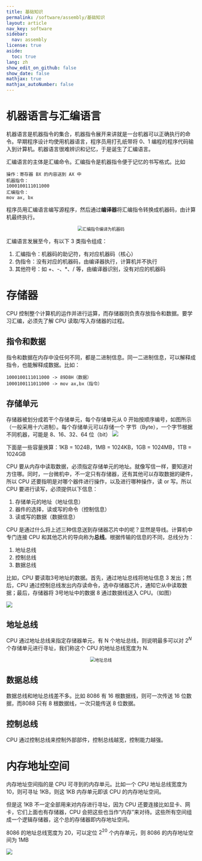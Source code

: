 ```yaml
---
title: 基础知识
permalink: /software/assembly/基础知识
layout: article
nav_key: software
sidebar:
  nav: assembly
license: true
aside:
  toc: true
lang: zh
show_edit_on_github: false
show_date: false
mathjax: true
mathjax_autoNumber: false
---
```


# 机器语言与汇编语言

机器语言是机器指令的集合，机器指令展开来讲就是一台机器可以正确执行的命令。早期程序设计均使用机器语言，程序员用打孔纸带将 0、1 编程的程序代码输入到计算机。机器语言很难辨识和记忆，于是诞生了汇编语言。

汇编语言的主体是汇编命令。汇编指令是机器指令便于记忆的书写格式。比如

```assembly
操作：寄存器 BX 的内容送到 AX 中
机器指令：
1000100111011000
汇编指令：
mov ax, bx
```

程序员用汇编语言编写源程序，然后通过**编译器**将汇编指令转换成机器码，由计算机最终执行。

<center><img src="https://www.secjuice.com/content/images/2019/06/asm1.png" title="汇编指令编译为机器码" style="zoom:80%"></center>

汇编语言发展至今，有以下 3 类指令组成：

1. 汇编指令：机器码的助记符，有对应机器码（核心）
2. 伪指令：没有对应的机器码，由编译器执行，计算机并不执行
3. 其他符号：如 +、-、\*、/ 等，由编译器识别，没有对应的机器码

# 存储器

CPU 控制整个计算机的运作并进行运算，而存储器则负责存放指令和数据。要学习汇编，必须先了解 CPU 读取/写入存储器的过程。

## 指令和数据

指令和数据在内存中没任何不同，都是二进制信息。同一二进制信息，可以解释成指令，也能解释成数据。比如：

```assembly
1000100111011000 -> 89D8H（数据）
1000100111011000 -> mov ax,bx（指令）
```

## 存储单元

存储器被划分成若干个存储单元，每个存储单元从 0 开始按顺序编号，如图所示（一般采用十六进制）。每个存储单元可以存储一个 字节（Byte），一个字节根据不同机器，可能是 8、16、32、64 位（bit）
![](https://images.cnitblog.com/blog/335617/201212/27185001-20ae32db08f64ad5a0de25fef3773621.png)

下面是一些容量换算：1KB = 1024B，1MB = 1024KB，1GB = 1024MB，1TB = 1024GB

CPU 要从内存中读取数据，必须指定存储单元的地址。就像写信一样，要知道对方住哪。同时，一台微机中，不一定只有存储器，还有其他可以存取数据的硬件，所以 CPU 还要指明是对哪个器件进行操作，以及进行哪种操作，读 or 写。所以 CPU 要进行读写，必须提供以下信息：

1. 存储单元的地址（地址信息）
2. 器件的选择，读或写的命令（控制信息）
3. 读或写的数据（数据信息）

CPU 是通过什么将上述三种信息送到存储器芯片中的呢？显然是导线。计算机中专门连接 CPU 和其他芯片的导向称为**总线**。根据传输的信息的不同，总线分为：

1. 地址总线
2. 控制总线
3. 数据总线

比如，CPU 要读取3号地址的数据。首先，通过地址总线将地址信息 3 发出；然后，CPU 通过控制总线发出内存读命令，选中存储器芯片，通知它从中读取数据；最后，存储器将 3号地址中的数据 8 通过数据线送入 CPU。（如图）

![](https://img-blog.csdn.net/20160717083832161)

## 地址总线

CPU 通过地址总线来指定存储器单元，有 N 个地址总线，则说明最多可以对 $2^N$ 个存储单元进行寻址，我们称这个 CPU 的地址总线宽度为 N.

<center><img src="https://pic002.cnblogs.com/images/2011/301613/2011060215262363.jpg" title="地址总线" style="zoom:80%"></center>

## 数据总线

数据总线和地址总线差不多。比如 8086 有 16 根数据线，则可一次传送 16 位数据，而8088 只有 8 根数据线，一次只能传送 8 位数据。

## 控制总线

CPU 通过控制总线来控制外部部件，控制总线越宽，控制能力越强。

# 内存地址空间

内存地址空间指的是 CPU 可寻到的内存单元。比如一个 CPU 地址总线宽度为 10，则可寻址 1KB，则这 1KB 内存单元即该 CPU 的内存地址空间。

但是这 1KB 不一定全部用来对内存进行寻址，因为 CPU 还要连接比如显卡、网卡，它们上面也有存储器，CPU 会把这些也当作“内存”来对待。这些所有空间组成一个逻辑存储器，这个总的存储器即内存地址空间。

8086 的地址总线宽度为 20，可以定位 $2^{20}$ 个内存单元，则 8086 的内存地址空间为 1MB

![](http://static.zybuluo.com/guoxs/rh19kh5t9g9v8twppajm493n/3.png)
